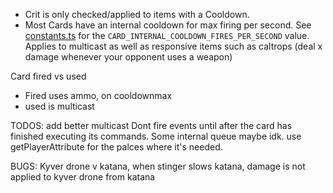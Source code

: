 - Crit is only checked/applied to items with a Cooldown.
- Most Cards have an internal cooldown for max firing per second. See [constants.ts](../engine2/constants.ts) for the `CARD_INTERNAL_COOLDOWN_FIRES_PER_SECOND` value. Applies to multicast as well as responsive items such as caltrops (deal x damage whenever your opponent uses a weapon)

Card fired vs used
- Fired uses ammo, on cooldownmax
- used is multicast


TODOS:
add better multicast
Dont fire events until after the card has finished executing its commands. Some internal queue maybe idk.
use getPlayerAttribute for the palces where it's needed.


BUGS:
Kyver drone v katana, when stinger slows katana, damage is not applied to kyver drone from katana
